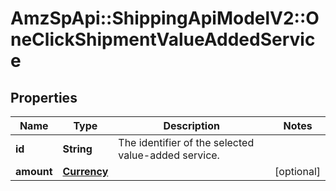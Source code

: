 # AmzSpApi::ShippingApiModelV2::OneClickShipmentValueAddedService

## Properties
Name | Type | Description | Notes
------------ | ------------- | ------------- | -------------
**id** | **String** | The identifier of the selected value-added service. | 
**amount** | [**Currency**](Currency.md) |  | [optional] 

